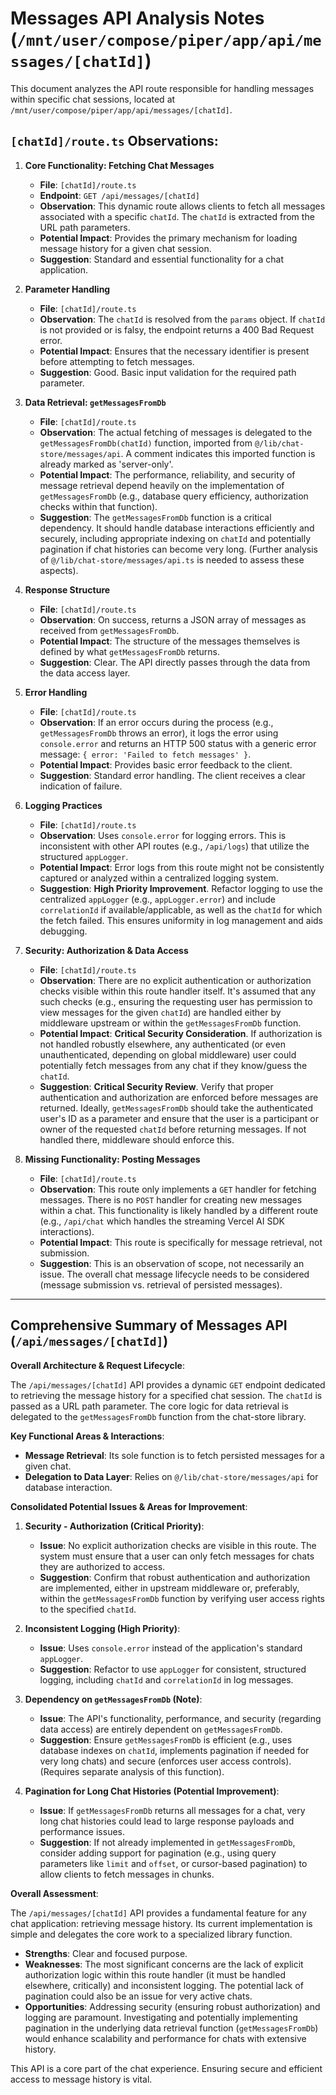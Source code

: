 # Messages API Analysis Notes (`/mnt/user/compose/piper/app/api/messages/[chatId]`)

This document analyzes the API route responsible for handling messages within specific chat sessions, located at `/mnt/user/compose/piper/app/api/messages/[chatId]`.

## `[chatId]/route.ts` Observations:

1.  **Core Functionality: Fetching Chat Messages**
    *   **File**: `[chatId]/route.ts`
    *   **Endpoint**: `GET /api/messages/[chatId]`
    *   **Observation**: This dynamic route allows clients to fetch all messages associated with a specific `chatId`. The `chatId` is extracted from the URL path parameters.
    *   **Potential Impact**: Provides the primary mechanism for loading message history for a given chat session.
    *   **Suggestion**: Standard and essential functionality for a chat application.

2.  **Parameter Handling**
    *   **File**: `[chatId]/route.ts`
    *   **Observation**: The `chatId` is resolved from the `params` object. If `chatId` is not provided or is falsy, the endpoint returns a 400 Bad Request error.
    *   **Potential Impact**: Ensures that the necessary identifier is present before attempting to fetch messages.
    *   **Suggestion**: Good. Basic input validation for the required path parameter.

3.  **Data Retrieval: `getMessagesFromDb`**
    *   **File**: `[chatId]/route.ts`
    *   **Observation**: The actual fetching of messages is delegated to the `getMessagesFromDb(chatId)` function, imported from `@/lib/chat-store/messages/api`. A comment indicates this imported function is already marked as 'server-only'.
    *   **Potential Impact**: The performance, reliability, and security of message retrieval depend heavily on the implementation of `getMessagesFromDb` (e.g., database query efficiency, authorization checks within that function).
    *   **Suggestion**: The `getMessagesFromDb` function is a critical dependency. It should handle database interactions efficiently and securely, including appropriate indexing on `chatId` and potentially pagination if chat histories can become very long. (Further analysis of `@/lib/chat-store/messages/api.ts` is needed to assess these aspects).

4.  **Response Structure**
    *   **File**: `[chatId]/route.ts`
    *   **Observation**: On success, returns a JSON array of messages as received from `getMessagesFromDb`.
    *   **Potential Impact**: The structure of the messages themselves is defined by what `getMessagesFromDb` returns.
    *   **Suggestion**: Clear. The API directly passes through the data from the data access layer.

5.  **Error Handling**
    *   **File**: `[chatId]/route.ts`
    *   **Observation**: If an error occurs during the process (e.g., `getMessagesFromDb` throws an error), it logs the error using `console.error` and returns an HTTP 500 status with a generic error message: `{ error: 'Failed to fetch messages' }`.
    *   **Potential Impact**: Provides basic error feedback to the client.
    *   **Suggestion**: Standard error handling. The client receives a clear indication of failure.

6.  **Logging Practices**
    *   **File**: `[chatId]/route.ts`
    *   **Observation**: Uses `console.error` for logging errors. This is inconsistent with other API routes (e.g., `/api/logs`) that utilize the structured `appLogger`.
    *   **Potential Impact**: Error logs from this route might not be consistently captured or analyzed within a centralized logging system.
    *   **Suggestion**: **High Priority Improvement**. Refactor logging to use the centralized `appLogger` (e.g., `appLogger.error`) and include `correlationId` if available/applicable, as well as the `chatId` for which the fetch failed. This ensures uniformity in log management and aids debugging.

7.  **Security: Authorization & Data Access**
    *   **File**: `[chatId]/route.ts`
    *   **Observation**: There are no explicit authentication or authorization checks visible within this route handler itself. It's assumed that any such checks (e.g., ensuring the requesting user has permission to view messages for the given `chatId`) are handled either by middleware upstream or within the `getMessagesFromDb` function.
    *   **Potential Impact**: **Critical Security Consideration**. If authorization is not handled robustly elsewhere, any authenticated (or even unauthenticated, depending on global middleware) user could potentially fetch messages from any chat if they know/guess the `chatId`.
    *   **Suggestion**: **Critical Security Review**. Verify that proper authentication and authorization are enforced before messages are returned. Ideally, `getMessagesFromDb` should take the authenticated user's ID as a parameter and ensure that the user is a participant or owner of the requested `chatId` before returning messages. If not handled there, middleware should enforce this.

8.  **Missing Functionality: Posting Messages**
    *   **File**: `[chatId]/route.ts`
    *   **Observation**: This route only implements a `GET` handler for fetching messages. There is no `POST` handler for creating new messages within a chat. This functionality is likely handled by a different route (e.g., `/api/chat` which handles the streaming Vercel AI SDK interactions).
    *   **Potential Impact**: This route is specifically for message retrieval, not submission.
    *   **Suggestion**: This is an observation of scope, not necessarily an issue. The overall chat message lifecycle needs to be considered (message submission vs. retrieval of persisted messages).

--- 

## Comprehensive Summary of Messages API (`/api/messages/[chatId]`)

**Overall Architecture & Request Lifecycle**:

The `/api/messages/[chatId]` API provides a dynamic `GET` endpoint dedicated to retrieving the message history for a specified chat session. The `chatId` is passed as a URL path parameter. The core logic for data retrieval is delegated to the `getMessagesFromDb` function from the chat-store library.

**Key Functional Areas & Interactions**:
*   **Message Retrieval**: Its sole function is to fetch persisted messages for a given chat.
*   **Delegation to Data Layer**: Relies on `@/lib/chat-store/messages/api` for database interaction.

**Consolidated Potential Issues & Areas for Improvement**:

1.  **Security - Authorization (Critical Priority)**:
    *   **Issue**: No explicit authorization checks are visible in this route. The system must ensure that a user can only fetch messages for chats they are authorized to access.
    *   **Suggestion**: Confirm that robust authentication and authorization are implemented, either in upstream middleware or, preferably, within the `getMessagesFromDb` function by verifying user access rights to the specified `chatId`.

2.  **Inconsistent Logging (High Priority)**:
    *   **Issue**: Uses `console.error` instead of the application's standard `appLogger`.
    *   **Suggestion**: Refactor to use `appLogger` for consistent, structured logging, including `chatId` and `correlationId` in log messages.

3.  **Dependency on `getMessagesFromDb` (Note)**:
    *   **Issue**: The API's functionality, performance, and security (regarding data access) are entirely dependent on `getMessagesFromDb`.
    *   **Suggestion**: Ensure `getMessagesFromDb` is efficient (e.g., uses database indexes on `chatId`, implements pagination if needed for very long chats) and secure (enforces user access controls). (Requires separate analysis of this function).

4.  **Pagination for Long Chat Histories (Potential Improvement)**:
    *   **Issue**: If `getMessagesFromDb` returns all messages for a chat, very long chat histories could lead to large response payloads and performance issues.
    *   **Suggestion**: If not already implemented in `getMessagesFromDb`, consider adding support for pagination (e.g., using query parameters like `limit` and `offset`, or cursor-based pagination) to allow clients to fetch messages in chunks.

**Overall Assessment**:

The `/api/messages/[chatId]` API provides a fundamental feature for any chat application: retrieving message history. Its current implementation is simple and delegates the core work to a specialized library function.

*   **Strengths**: Clear and focused purpose.
*   **Weaknesses**: The most significant concerns are the lack of explicit authorization logic within this route handler (it must be handled elsewhere, critically) and inconsistent logging. The potential lack of pagination could also be an issue for very active chats.
*   **Opportunities**: Addressing security (ensuring robust authorization) and logging are paramount. Investigating and potentially implementing pagination in the underlying data retrieval function (`getMessagesFromDb`) would enhance scalability and performance for chats with extensive history.

This API is a core part of the chat experience. Ensuring secure and efficient access to message history is vital.
